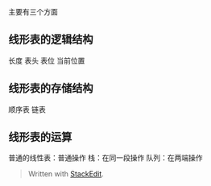 主要有三个方面
## 线形表的逻辑结构
长度
表头
表位
当前位置
## 线形表的存储结构
顺序表
链表
## 线形表的运算
普通的线性表：普通操作
栈：在同一段操作
队列：在两端操作

> Written with [StackEdit](https://stackedit.io/).
<!--stackedit_data:
eyJoaXN0b3J5IjpbLTMzODUwOTMxMl19
-->